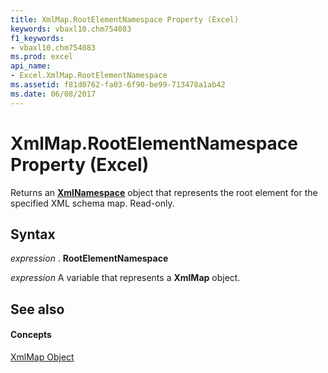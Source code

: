 ```yaml
---
title: XmlMap.RootElementNamespace Property (Excel)
keywords: vbaxl10.chm754083
f1_keywords:
- vbaxl10.chm754083
ms.prod: excel
api_name:
- Excel.XmlMap.RootElementNamespace
ms.assetid: f81d0762-fa03-6f90-be99-713478a1ab42
ms.date: 06/08/2017
---
```



# XmlMap.RootElementNamespace Property (Excel)

Returns an **[XmlNamespace](xmlnamespace-object-excel.md)** object that represents the root element for the specified XML schema map. Read-only.


## Syntax

 _expression_ . **RootElementNamespace**

 _expression_ A variable that represents a **XmlMap** object.


## See also


#### Concepts


[XmlMap Object](xmlmap-object-excel.md)

